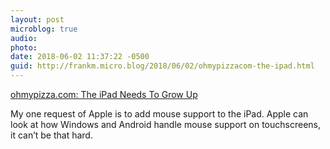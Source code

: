 ```yaml
---
layout: post
microblog: true
audio: 
photo: 
date: 2018-06-02 11:37:22 -0500
guid: http://frankm.micro.blog/2018/06/02/ohmypizzacom-the-ipad.html
---
```

 [ohmypizza.com: The iPad Needs To Grow Up](http://ohmypizza.com/2018/06/ipad-needs-to-grow-up.php)

My one request of Apple is to add mouse support to the iPad. Apple can look at how Windows and Android handle mouse support on touchscreens, it can’t be that hard. 
